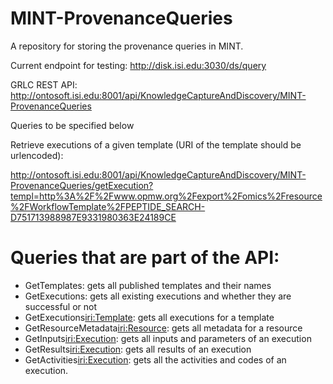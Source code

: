 # MINT-ProvenanceQueries
A repository for storing the provenance queries in MINT.

Current endpoint for testing: http://disk.isi.edu:3030/ds/query

GRLC REST API: http://ontosoft.isi.edu:8001/api/KnowledgeCaptureAndDiscovery/MINT-ProvenanceQueries

Queries to be specified below

Retrieve executions of a given template (URI of the template should be urlencoded): 

http://ontosoft.isi.edu:8001/api/KnowledgeCaptureAndDiscovery/MINT-ProvenanceQueries/getExecution?templ=http%3A%2F%2Fwww.opmw.org%2Fexport%2Fomics%2Fresource%2FWorkflowTemplate%2FPEPTIDE_SEARCH-D751713988987E9331980363E24189CE

# Queries that are part of the API:

* GetTemplates: gets all published templates and their names
* GetExecutions: gets all existing executions and whether they are successful or not
* GetExecutions<iri:Template>: gets all executions for a template
* GetResourceMetadata<iri:Resource>: gets all metadata for a resource
* GetInputs<iri:Execution>: gets all inputs and parameters of an execution 
* GetResults<iri:Execution>: gets all results of an execution
* GetActivities<iri:Execution>: gets all the activities and codes of an execution.
